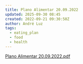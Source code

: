 ```yaml
---
title: Plano Alimentar 20.09.2022
updated: 2025-09-30 08:45
created: 2022-09-21 09:30:50Z
author: André Luz
tags:
  - eating_plan
  - food
  - health
---
```


[Plano Alimentar 20.09.2022.pdf](Plano_Alimentar_20.09.2022.pdf)